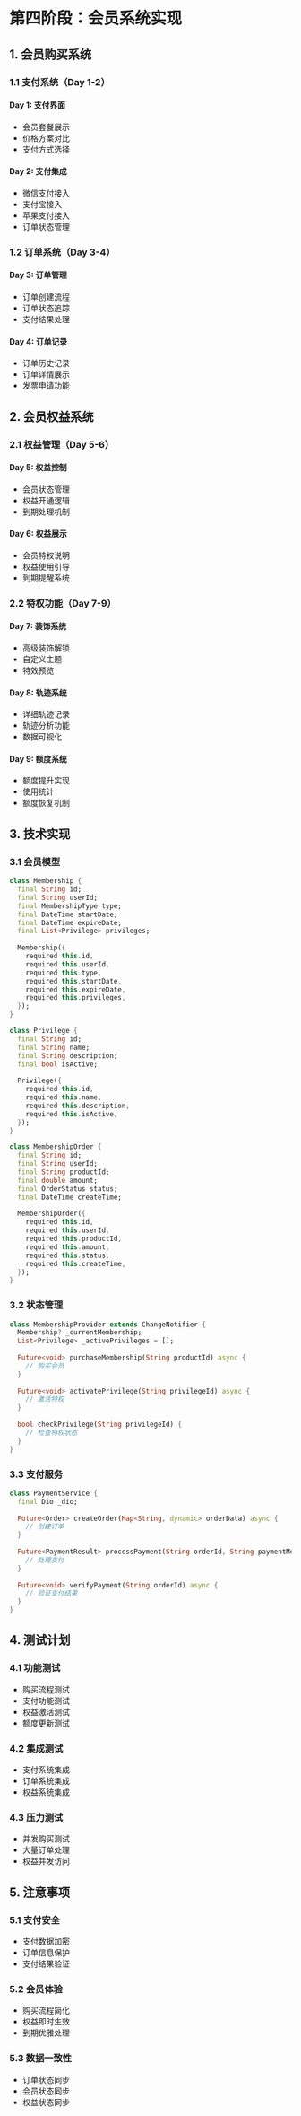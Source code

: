 # 第四阶段：会员系统实现

## 1. 会员购买系统

### 1.1 支付系统（Day 1-2）
#### Day 1: 支付界面
- 会员套餐展示
- 价格方案对比
- 支付方式选择

#### Day 2: 支付集成
- 微信支付接入
- 支付宝接入
- 苹果支付接入
- 订单状态管理

### 1.2 订单系统（Day 3-4）
#### Day 3: 订单管理
- 订单创建流程
- 订单状态追踪
- 支付结果处理

#### Day 4: 订单记录
- 订单历史记录
- 订单详情展示
- 发票申请功能

## 2. 会员权益系统

### 2.1 权益管理（Day 5-6）
#### Day 5: 权益控制
- 会员状态管理
- 权益开通逻辑
- 到期处理机制

#### Day 6: 权益展示
- 会员特权说明
- 权益使用引导
- 到期提醒系统

### 2.2 特权功能（Day 7-9）
#### Day 7: 装饰系统
- 高级装饰解锁
- 自定义主题
- 特效预览

#### Day 8: 轨迹系统
- 详细轨迹记录
- 轨迹分析功能
- 数据可视化

#### Day 9: 额度系统
- 额度提升实现
- 使用统计
- 额度恢复机制

## 3. 技术实现

### 3.1 会员模型
```dart
class Membership {
  final String id;
  final String userId;
  final MembershipType type;
  final DateTime startDate;
  final DateTime expireDate;
  final List<Privilege> privileges;
  
  Membership({
    required this.id,
    required this.userId,
    required this.type,
    required this.startDate,
    required this.expireDate,
    required this.privileges,
  });
}

class Privilege {
  final String id;
  final String name;
  final String description;
  final bool isActive;
  
  Privilege({
    required this.id,
    required this.name,
    required this.description,
    required this.isActive,
  });
}

class MembershipOrder {
  final String id;
  final String userId;
  final String productId;
  final double amount;
  final OrderStatus status;
  final DateTime createTime;
  
  MembershipOrder({
    required this.id,
    required this.userId,
    required this.productId,
    required this.amount,
    required this.status,
    required this.createTime,
  });
}
```

### 3.2 状态管理
```dart
class MembershipProvider extends ChangeNotifier {
  Membership? _currentMembership;
  List<Privilege> _activePrivileges = [];
  
  Future<void> purchaseMembership(String productId) async {
    // 购买会员
  }
  
  Future<void> activatePrivilege(String privilegeId) async {
    // 激活特权
  }
  
  bool checkPrivilege(String privilegeId) {
    // 检查特权状态
  }
}
```

### 3.3 支付服务
```dart
class PaymentService {
  final Dio _dio;
  
  Future<Order> createOrder(Map<String, dynamic> orderData) async {
    // 创建订单
  }
  
  Future<PaymentResult> processPayment(String orderId, String paymentMethod) async {
    // 处理支付
  }
  
  Future<void> verifyPayment(String orderId) async {
    // 验证支付结果
  }
}
```

## 4. 测试计划

### 4.1 功能测试
- 购买流程测试
- 支付功能测试
- 权益激活测试
- 额度更新测试

### 4.2 集成测试
- 支付系统集成
- 订单系统集成
- 权益系统集成

### 4.3 压力测试
- 并发购买测试
- 大量订单处理
- 权益并发访问

## 5. 注意事项

### 5.1 支付安全
- 支付数据加密
- 订单信息保护
- 支付结果验证

### 5.2 会员体验
- 购买流程简化
- 权益即时生效
- 到期优雅处理

### 5.3 数据一致性
- 订单状态同步
- 会员状态同步
- 权益状态同步 